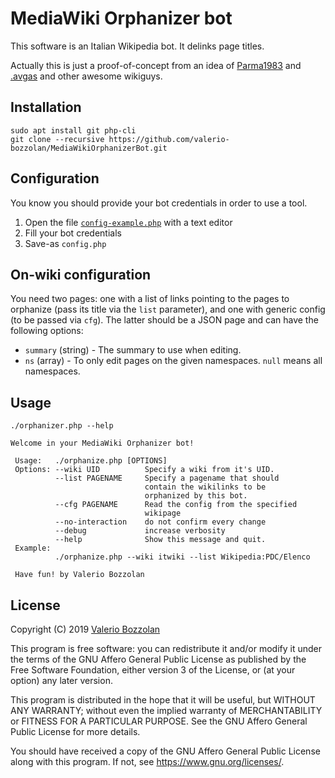 # MediaWiki Orphanizer bot

This software is an Italian Wikipedia bot. It delinks page titles.

Actually this is just a proof-of-concept from an idea of [Parma1983](https://it.wikipedia.org/wiki/Utente:Parma1983) and [.avgas](https://it.wikipedia.org/wiki/Utente:.avgas) and other awesome wikiguys.

## Installation

	sudo apt install git php-cli
	git clone --recursive https://github.com/valerio-bozzolan/MediaWikiOrphanizerBot.git

## Configuration

You know you should provide your bot credentials in order to use a tool.

1. Open the file [`config-example.php`](config-example.php) with a text editor
2. Fill your bot credentials
3. Save-as `config.php`

## On-wiki configuration
You need two pages: one with a list of links pointing to the pages to orphanize (pass its title via the `list` parameter),
and one with generic config (to be passed via `cfg`). The latter should be a JSON page and can have the following options:

 * `summary` (string) - The summary to use when editing.
 * `ns` (array) - To only edit pages on the given namespaces. `null` means all namespaces.

## Usage

	./orphanizer.php --help

```
Welcome in your MediaWiki Orphanizer bot!

 Usage:   ./orphanize.php [OPTIONS]
 Options: --wiki UID          Specify a wiki from it's UID.
          --list PAGENAME     Specify a pagename that should
                              contain the wikilinks to be
                              orphanized by this bot.
          --cfg PAGENAME      Read the config from the specified
                              wikipage
          --no-interaction    do not confirm every change
          --debug             increase verbosity
          --help              Show this message and quit.
 Example:
          ./orphanize.php --wiki itwiki --list Wikipedia:PDC/Elenco

 Have fun! by Valerio Bozzolan
```

## License

Copyright (C) 2019 [Valerio Bozzolan](https://it.wikipedia.org/wiki/Utente:Valerio_Bozzolan)

This program is free software: you can redistribute it and/or modify
it under the terms of the GNU Affero General Public License as
published by the Free Software Foundation, either version 3 of the
License, or (at your option) any later version.

This program is distributed in the hope that it will be useful,
but WITHOUT ANY WARRANTY; without even the implied warranty of
MERCHANTABILITY or FITNESS FOR A PARTICULAR PURPOSE. See the
GNU Affero General Public License for more details.

You should have received a copy of the GNU Affero General Public License
along with this program. If not, see <https://www.gnu.org/licenses/>.
